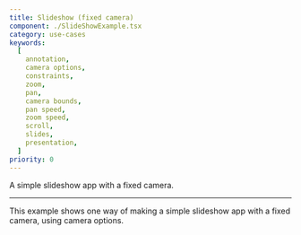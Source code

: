 ```yaml
---
title: Slideshow (fixed camera)
component: ./SlideShowExample.tsx
category: use-cases
keywords:
  [
    annotation,
    camera options,
    constraints,
    zoom,
    pan,
    camera bounds,
    pan speed,
    zoom speed,
    scroll,
    slides,
    presentation,
  ]
priority: 0
---
```


A simple slideshow app with a fixed camera.

---

This example shows one way of making a simple slideshow app with a fixed camera, using camera options.

